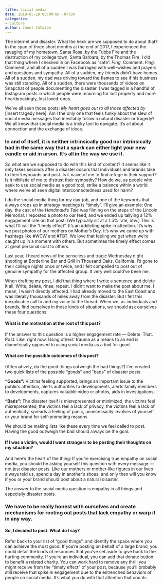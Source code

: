 ```yaml
---
title: social media
date: 2019-05-29 03:00:00 -07:00
categories:
- Culture
author: Jenna Catalon
---
```


The internet and disaster. What the heck are we supposed to do about that? In the span of three short months at the end of 2017, I experienced the ravaging of my hometown, Santa Rosa, by the Tubbs Fire and the destruction of my college town, Santa Barbara, by the Thomas Fire. I did that thing where I checked in on Facebook as “safe”. _Ping._ Comment. _Ping._ Comment, and all of a sudden I was barraged with well-wishes and prayers and questions and sympathy. All of a sudden, my friends didn’t have homes. All of a sudden, my dad was driving toward the flames to see if his business was still standing. All of a sudden, there were thousands of videos on Snapchat of people documenting the disaster. I was tagged in a handful of Instagram posts in which people were mourning for lost property and more heartbreakingly, lost loved-ones.
	
We’ve all seen those posts: _My heart goes out to all those affected by_ [insert tragedy here]. Am I the only one that feels funky about the slew of social media messages that inevitably follow a natural disaster or tragedy? We all know that social media is a tricky tool to navigate. It’s all about connection and the exchange of ideas. 

### In and of itself, it is neither intrinsically good nor intrinsically bad in the same way that a spark can either light your new candle or aid in arson. It’s all in the way we use it.
	
So what are we supposed to do with this kind of content? It seems like it only takes seconds after a disaster occurs that individuals and brands take to their keyboards and post. Is it naive of me to find refuge in their support? Is it nihilistic of me to distrust their sympathy? How do we, as people who seek to use social media as a good tool, strike a balance within a world where we’ve all seen digital interconnectedness used for harm?
	
I do the social media thing for my day-job, and one of the keywords that always crops up in strategy meetings is “timely”. I’ll give an example: One day, the cast of the _Handmaid’s Tale_ was filming on the steps of the Lincoln Memorial. I reposted a photo to our feed, and we ended up tallying a 12% engagement rate on that post. (We typically sit at a 1.5% rate, btw.) This is what I’ll call the “timely effect”. It’s an addicting spike in attention. It’s why we post photos of our mothers on Mother’s Day. It’s why we came up with hashtags like #WCW and #TBT. We love that feeling we get when we’re caught up in a moment with others. But sometimes the timely effect comes at great personal cost to others.
	
Last year, I heard news of the senseless and tragic Wednesday night shooting at Borderline Bar and Grill in Thousand Oaks, California. I’d gone to their college nights once or twice, and I felt compelled to post out of genuine sympathy for the affected group. It very well could’ve been me.
	
When drafting my post, I did that thing where I write a sentence and delete it all. Write, delete, rinse, repeat. I didn’t want to make the post about me. I mean, I wasn’t directly affected. I had already moved to the East Coast and was literally thousands of miles away from the disaster. But I felt this inexplicable call to add my voice to the thread. When we, as individuals and brands, find ourselves in these kinds of situations, we should ask ourselves these four questions:

#### What is the motivation at the root of this post?

If the answer to this question is a higher engagement rate — Delete. That. Post. Like, right now. Using others’ trauma as a means to an end is diametrically opposed to using social media as a tool for good.

#### What are the possible outcomes of this post? 

(Alternatively, do the good things outweigh the bad things?) I’ve created two quick lists of the possible “goods” and “bads” of disaster posts:

**“Goods”:** Victims feeling supported, brings an important issue to the public’s attention, alerts authorities to developments, alerts family members to developments, captures valuable video or photos, aids in investigations.

**“Bads”:** The disaster itself is misrepresented or minimized, the victims feel misrepresented, the victims feel a lack of privacy, the victims feel a lack of authenticity, spreads a feeling of panic, unnecessarily involves of yourself or your brand for self-promoting reasons.

We should be making lists like these every time we feel called to post. Having the good outweigh the bad should always be the goal.

#### If I was a victim, would I want strangers to be posting their thoughts on my situation? 

And here’s the heart of the thing: If you’re exercising true empathy on social media, you should be asking yourself this question with every message — not just disaster posts. Like our mothers or mother-like figures in our lives always told us, spend a day in another’s shoes, and only then will you know if you or your brand should post about a natural disaster. 

The answer to the social media question is empathy in all things and especially disaster posts. 

### We have to be really honest with ourselves and create mechanisms for rooting out posts that lack empathy or warp it in any way.

#### So, I decided to post. What do I say? 

Refer back to your list of “good things”, and identify the space where you can achieve the most good. If you’re posting on behalf of a large brand, you could detail the kinds of resources that you’ve set aside to give back to the hurting community. If you’re an individual, you can add that donate button to benefit a related charity. You can work hard to remove any thrill you might receive from the “timely effect” of your post, because you’ll probably still receive that spike in engagement due to the entrenched behaviors of people on social media. It’s what you do with that attention that counts.
